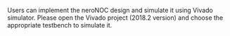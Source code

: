 Users can implement the neroNOC design and simulate it using Vivado simulator. Please open the Vivado project (2018.2 version) and choose the appropriate testbench to simulate it.
